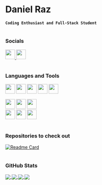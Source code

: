 # Daniel Raz

**`Coding Enthusiast and Full-Stack Student`**

#

### Socials
<a href="https://www.twitter.com" alt="Twitter Profile">
  <img width=30 src="https://cdn.jsdelivr.net/gh/devicons/devicon/icons/twitter/twitter-original.svg" />
</a>     
<a href="https://www.linkedin.com/in/daniel-raz-42b705250/" alt="LinkedIn Profile">
  <img width=30 src="https://cdn.jsdelivr.net/gh/devicons/devicon/icons/linkedin/linkedin-original.svg" />          
</a>

#

### Languages and Tools
<p align="left">
  <img width=30 src="https://cdn.jsdelivr.net/gh/devicons/devicon/icons/html5/html5-original.svg" />
  <img width=30 src="https://cdn.jsdelivr.net/gh/devicons/devicon/icons/css3/css3-original.svg" />
  <!-- <img width=30 src="https://cdn.jsdelivr.net/gh/devicons/devicon/icons/javascript/javascript-original.svg" /> -->
  <!-- <img width=30 src="https://cdn.jsdelivr.net/gh/devicons/devicon/icons/react/react-original-wordmark.svg" /> -->
  <!-- <img width=30 src="https://cdn.jsdelivr.net/gh/devicons/devicon/icons/bootstrap/bootstrap-original.svg" /> -->
  <img width=30 src="https://cdn.jsdelivr.net/gh/devicons/devicon/icons/python/python-original.svg" />
  <img width=30 src="https://cdn.jsdelivr.net/gh/devicons/devicon/icons/swift/swift-original.svg" />          
  <img width=30 src="https://cdn.jsdelivr.net/gh/devicons/devicon/icons/postgresql/postgresql-original.svg" />    
  <!-- <img width=30 src="https://cdn.jsdelivr.net/gh/devicons/devicon/icons/c/c-original.svg" /> -->
</p>

<img width=30 src="https://cdn.jsdelivr.net/gh/devicons/devicon/icons/xcode/xcode-plain.svg" />
<img width=30 src="https://cdn.jsdelivr.net/gh/devicons/devicon/icons/vscode/vscode-original-wordmark.svg" />
<img width=30 src="https://cdn.jsdelivr.net/gh/devicons/devicon/icons/pycharm/pycharm-original.svg" />
          
<br/>

<img width=30 src="https://cdn.jsdelivr.net/gh/devicons/devicon/icons/ubuntu/ubuntu-plain.svg" />
<img width=30 src="https://cdn.jsdelivr.net/gh/devicons/devicon/icons/git/git-original.svg" />
<img width=30 src="https://cdn.jsdelivr.net/gh/devicons/devicon/icons/sourcetree/sourcetree-original.svg" />

          
          

<br/>

#

### Repositories to check out

[![Readme Card](https://github-readme-stats-git-masterrstaa-rickstaa.vercel.app/api/pin/?username=druckhead&repo=EduLabs-FullStack-Course)](https://github.com/anuraghazra/github-readme-stats)

#

### GitHub Stats


<!-- [![Daniels's GitHub stats-Dark](https://github-readme-stats-git-masterrstaa-rickstaa.vercel.app/api?username=druckhead&count_private=true&show_icons=true&theme=cobalt#gh-dark-mode-only)](https://github.com/anuraghazra/github-readme-stats#gh-dark-mode-only) -->

<!-- [![Daniels's GitHub stats-Light](https://github-readme-stats-git-masterrstaa-rickstaa.vercel.app/api?username=druckhead&count_private=True&show_icons=true&theme=buefy#gh-light-mode-only)](https://github.com/anuraghazra/github-readme-stats#gh-light-mode-only) -->

<!-- [![Top Langs](https://github-readme-stats-git-masterrstaa-rickstaa.vercel.app/api/top-langs/?username=druckhead&layout=compact)](https://github.com/anuraghazra/github-readme-stats) -->

<!-- ![GitHub Streak](https://streak-stats.demolab.com?user=druckhead&theme=buefy&border_radius=4.5) -->

<a href="https://github.com/anuraghazra/github-readme-stats">
  <img align="center" src="https://github-readme-stats-git-masterrstaa-rickstaa.vercel.app/api/top-langs/?username=druckhead">
</a>
<a href="https://github.com/anuraghazra/github-readme-stats#gh-dark-mode-only">
  <img align="center" src="https://github-readme-stats-git-masterrstaa-rickstaa.vercel.app/api?username=druckhead&count_private=true&show_icons=true&theme=cobalt#gh-dark-mode-only">
</a>
<a href="https://github.com/anuraghazra/github-readme-stats#gh-light-mode-only">
 <img align="center" src="https://github-readme-stats-git-masterrstaa-rickstaa.vercel.app/api?username=druckhead&count_private=True&show_icons=true&theme=buefy#gh-light-mode-only">
</a>
<img align="center" src="https://streak-stats.demolab.com?user=druckhead&theme=buefy&border_radius=4.5">
</a>

#

<!-- <details>
  <summary><h3>Coding Journey</h3></summary>
  <p>hello</p> -->